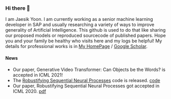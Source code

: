 ### Hi there 👋

I am Jaesik Yoon. I am currently working as a senior machine learning developer in SAP and usually researching a variety of ways to improve generality of Artificial Intelligence. This github is used to do that like sharing our proposed models or reproduced sourcecode of published papers. Hope you and your family be healthy who visits here and my logs be helpful! My details for professional works is in [My HomePage](https://jsikyoon.com) / [Google Scholar](https://scholar.google.com/citations?user=qboyyIAAAAAJ).

#### News

- Our paper, Generative Video Transformer: Can Objects be the Words? is accepted in ICML 2021!
- The [Robustifying Sequential Neural Processes](https://proceedings.icml.cc/static/paper_files/icml/2020/4915-Paper.pdf) code is released. [code](https://github.com/jsikyoon/ASNP-RMR)
- Our paper, Robustifying Sequential Neural Processes got accepted in ICML 2020. [pdf](https://proceedings.icml.cc/static/paper_files/icml/2020/4915-Paper.pdf)
  
<!--
**jsikyoon/jsikyoon** is a ✨ _special_ ✨ repository because its `README.md` (this file) appears on your GitHub profile.

Here are some ideas to get you started:

- 🔭 I’m currently working on ...
- 🌱 I’m currently learning ...
- 👯 I’m looking to collaborate on ...
- 🤔 I’m looking for help with ...
- 💬 Ask me about ...
- 📫 How to reach me: ...
- 😄 Pronouns: ...
- ⚡ Fun fact: ...
-->
